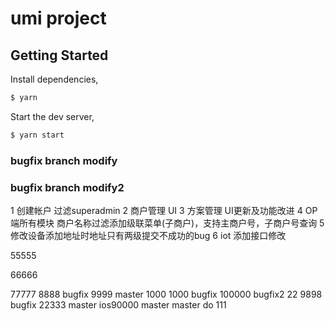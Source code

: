 # umi project

## Getting Started

Install dependencies,

```bash
$ yarn
```

Start the dev server,

```bash
$ yarn start
```
### bugfix branch modify
### bugfix branch modify2

1 创建帐户 过滤superadmin
2 商户管理 UI
3 方案管理 UI更新及功能改进
4 OP端所有模块 商户名称过滤添加级联菜单(子商户)，支持主商户号，子商户号查询
5 修改设备添加地址时地址只有两级提交不成功的bug
6 iot 添加接口修改

55555

66666

77777
8888 bugfix
9999 master
1000 
1000 bugfix
100000 bugfix2
22
9898 bugfix
22333 master
ios90000 master
master do 111